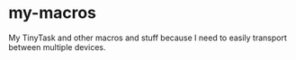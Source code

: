 # my-macros
My TinyTask and other macros and stuff because I need to easily transport between multiple devices.
